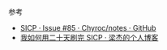 参考

* [SICP · Issue #85 · Chyroc/notes · GitHub](https://github.com/Chyroc/notes/issues/85)
* [我如何用二十天刷完 SICP · 梁杰的个人博客](http://numbbbbb.com/2016/03/28/20160328_%E6%88%91%E5%A6%82%E4%BD%95%E7%94%A8%E4%B8%A4%E5%91%A8%E6%97%B6%E9%97%B4%E5%88%B7%E5%AE%8C%20SICP/)